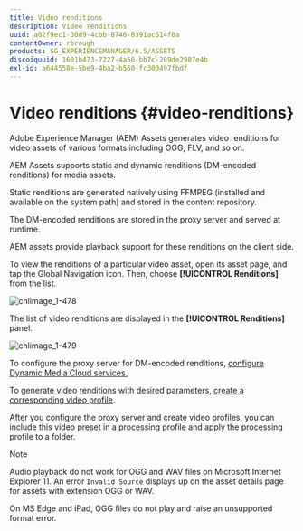 ```yaml
---
title: Video renditions
description: Video renditions
uuid: a02f9ec1-30d9-4cbb-8746-8391ac614f0a
contentOwner: rbrough
products: SG_EXPERIENCEMANAGER/6.5/ASSETS
discoiquuid: 1601b473-7227-4a56-bb7c-289de2987e4b
exl-id: a644558e-5be9-4ba2-b560-fc300497fbdf
---
```

# Video renditions {#video-renditions}

Adobe Experience Manager (AEM) Assets generates video renditions for video assets of various formats including OGG, FLV, and so on.

AEM Assets supports static and dynamic renditions (DM-encoded renditions) for media assets.

Static renditions are generated natively using FFMPEG (installed and available on the system path) and stored in the content repository.

The DM-encoded renditions are stored in the proxy server and served at runtime.

AEM assets provide playback support for these renditions on the client side.

To view the renditions of a particular video asset, open its asset page, and tap the Global Navigation icon. Then, choose **[!UICONTROL Renditions]** from the list.

![chlimage_1-478](assets/chlimage_1-478.png)

The list of video renditions are displayed in the **[!UICONTROL Renditions]** panel.

![chlimage_1-479](assets/chlimage_1-479.png)

To configure the proxy server for DM-encoded renditions, [configure Dynamic Media Cloud services.](config-dynamic.md)

To generate video renditions with desired parameters, [create a corresponding video profile](video-profiles.md).

After you configure the proxy server and create video profiles, you can include this video preset in a processing profile and apply the processing profile to a folder.

>[!NOTE]
>
>Audio playback do not work for OGG and WAV files on Microsoft Internet Explorer 11. An error `Invalid Source` displays up on the asset details page for assets with extension OGG or WAV.
>
>On MS Edge and iPad, OGG files do not play and raise an unsupported format error.
